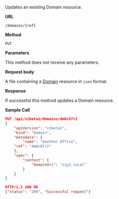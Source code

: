 Updates an existing Domain resource.

**URL**

`/domains/{ref}`

**Method**

`PUT`

**Parameters**

This method does not receive any parameters.

**Request body**

A file containing a [Domain](/docs/configuration/domains) resource in `json` format.

**Response**

If successful this method updates a Domain resource.

**Sample Call**

```json
PUT /api/v1beta1/domains/dm6c87r2
{
	"apiVersion": "v1beta1",
	"kind": "Domain",
	"metadata": {
		"name": "Another Office",
    "ref": "dm6c87r2"
	},
	"spec": {
		"context": {
			"domainUri": "sip2.local"
		}
	}
}

HTTP/1.1 200 OK
{"status": "200", "Successful request"}
```
